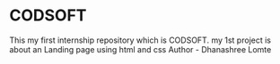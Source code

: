 # CODSOFT
This my first internship repository which is CODSOFT.
my 1st project is about an Landing page using html and css
Author - Dhanashree Lomte
